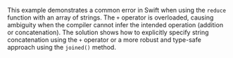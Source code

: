 This example demonstrates a common error in Swift when using the `reduce` function with an array of strings. The `+` operator is overloaded, causing ambiguity when the compiler cannot infer the intended operation (addition or concatenation). The solution shows how to explicitly specify string concatenation using the `+` operator or a more robust and type-safe approach using the `joined()` method.